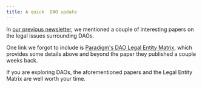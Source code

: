 ```yaml
---
title: A quick  DAO update 
---
```

In [our previous newsletter](https://newsletter.blockandmortar.xyz/archive/this-is-not-legal-advice-but-its-still-worth-a/), we mentioned a couple of interesting papers on the legal issues surrounding DAOs. 

One link we forgot to include is [Paradigm's DAO Legal Entity Matrix](https://daos.paradigm.xyz/), which provides some details above and beyond the paper they published a couple weeks back. 

If you are exploring DAOs, the aforementioned papers and the Legal Entity Matrix are well worth your time. 